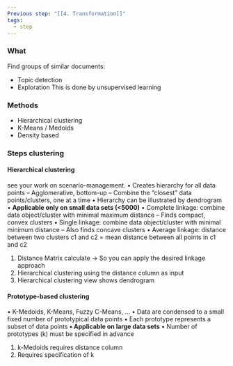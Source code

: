 ```yaml
---
Previous step: "[[4. Transformation]]"
tags:
  - step
---
```

### What
Find groups of similar documents:
- Topic detection
- Exploration
This is done by unsupervised learning

### Methods
- Hierarchical clustering
- K-Means / Medoids
- Density based

### Steps clustering
#### Hierarchical clustering
see your work on scenario-management.
• Creates hierarchy for all data points
– Agglomerative, bottom-up
– Combine the “closest” data points/clusters, one at a time
• Hierarchy can be illustrated by dendrogram
• **Applicable only on small data sets (<5000)**
• Complete linkage: combine data object/cluster with minimal
maximum distance
– Finds compact, convex clusters
• Single linkage: combine data object/cluster with minimal minimum
distance
– Also finds concave clusters
• Average linkage: distance between two clusters c1 and c2 = mean
distance between all points in c1 and c2

1. Distance Matrix calculate -> So you can apply the desired linkage approach
2. Hierarchical clustering using the distance column as input
3. Hierarchical clustering view shows dendrogram
#### Prototype-based clustering
• K-Medoids, K-Means, Fuzzy C-Means, …
• Data are condensed to a small fixed number of prototypical data
points
• Each prototype represents a subset of data points
**• Applicable on large data sets**
• Number of prototypes (k) must be specified in advance

1. k-Medoids requires distance column
2. Requires specification of k